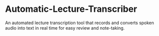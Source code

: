 # Automatic-Lecture-Transcriber
An automated lecture transcription tool that records and converts spoken audio into text in real time for easy review and note-taking.
